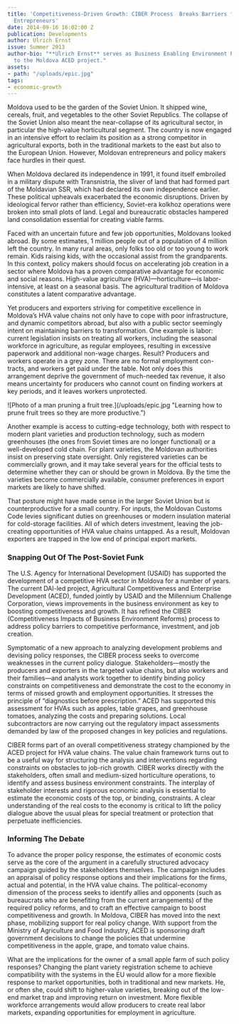 ```yaml
---
title: 'Competitiveness-Driven Growth: CIBER Process  Breaks Barriers for Moldovan
  Entrepreneurs'
date: 2014-09-16 16:02:00 Z
publication: Developments
author: Ulrich Ernst
issue: Summer 2013
author-bio: "**Ulrich Ernst** serves as Business Enabling Environment Policy Specialist
  to the Moldova ACED project."
assets:
- path: "/uploads/epic.jpg"
tags:
- economic-growth
---
```


<p>Moldova used to be the garden of the Soviet Union. It shipped wine, cereals, fruit, and vegetables to the other Soviet Republics. The collapse of the Soviet Union also meant the near-collapse of its agricultural sector, in particular the high-value horticultural segment. The country is now engaged in an intensive effort to reclaim its position as a strong competitor in agricultural exports, both in the traditional markets to the east but also to the European Union. However, Moldovan entrepreneurs and policy makers face hurdles in their quest.</p>



<p>When Moldova declared its independence in 1991, it found itself embroiled in a military dispute with Transnistria, the sliver of land that had formed part of the Moldavian SSR, which had declared its own independence earlier. These political upheavals exacerbated the economic disruptions. Driven by ideological fervor rather than efficiency, Soviet-era kolkhoz operations were broken into small plots of land. Legal and bureaucratic obstacles hampered land consolidation essential for creating viable farms. </p>
<p>Faced with an uncertain future and few job opportunities, Moldovans looked abroad. By some estimates, 1 million people out of a population of 4 million left the country. In many rural areas, only folks too old or too young to work remain. Kids raising kids, with the occasional assist from the grandparents. In this context, policy makers should focus on accelerating job creation in a sector where Moldova has a proven comparative advantage for economic and social reasons. High-value agriculture (HVA)—horticulture—is labor-intensive, at least on a seasonal basis. The agricultural tradition of Moldova constitutes a latent comparative advantage.</p>
<p>Yet producers and exporters striving for competitive excellence in Moldova’s HVA value chains not only have to cope with poor infrastructure, and dynamic competitors abroad, but also with a public sector seemingly intent on maintaining barriers to transformation. One example is labor: current legislation insists on treating all workers, including the seasonal workforce in agriculture, as regular employees, resulting in excessive paperwork and additional non-wage charges. Result? Producers and workers operate in a grey zone. There are no formal employment con-tracts, and workers get paid under the table. Not only does this arrangement deprive the government of much-needed tax revenue, it also means uncertainty for producers who cannot count on finding workers at key periods, and it leaves workers unprotected.</p>
![Photo of a man pruning a fruit tree.](/uploads/epic.jpg "Learning how to prune fruit trees so they are more productive.") 
<p>Another example is access to cutting-edge technology, both with respect to modern plant varieties and production technology, such as modern greenhouses (the ones from Soviet times are no longer functional) or a well-developed cold chain. For plant varieties, the Moldovan authorities insist on preserving state oversight. Only registered varieties can be commercially grown, and it may take several years for the official tests to determine whether they can or should be grown in Moldova. By the time the varieties become commercially available, consumer preferences in export markets are likely to have shifted.</p>
<p>That posture might have made sense in the larger Soviet Union but is counterproductive for a small country. For inputs, the Moldovan Customs Code levies significant duties on greenhouses or modern insulation material for cold-storage facilities. All of which deters investment, leaving the job-creating opportunities of HVA value chains untapped. As a result, Moldovan exporters are trapped in the low end of principal export markets.</p>
<h3>Snapping Out Of The Post-Soviet Funk</h3>
<p>The U.S. Agency for International Development (USAID) has supported the development of a competitive HVA sector in Moldova for a number of years. The current DAI-led project, Agricultural Competitiveness and Enterprise Development (ACED), funded jointly by USAID and the Millennium Challenge Corporation, views improvements in the business environment as key to boosting competitiveness and growth. It has refined the CIBER (Competitiveness Impacts of Business Environment Reforms) process to address policy barriers to competitive performance, investment, and job creation.</p>
<p>Symptomatic of a new approach to analyzing development problems and devising policy responses, the CIBER process seeks to overcome weaknesses in the current policy dialogue. Stakeholders—mostly the producers and exporters in the targeted value chains, but also workers and their families—and analysts work together to identify binding policy constraints on competitiveness and demonstrate the cost to the economy in terms of missed growth and employment opportunities. It stresses the principle of “diagnostics before prescription.” ACED has supported this assessment for HVAs such as apples, table grapes, and greenhouse tomatoes, analyzing the costs and preparing solutions. Local subcontractors are now carrying out the regulatory impact assessments demanded by law of the proposed changes in key policies and regulations.</p>
<p>CIBER forms part of an overall competitiveness strategy championed by the ACED project for HVA value chains. The value chain framework turns out to be a useful way for structuring the analysis and interventions regarding constraints on obstacles to job-rich growth. CIBER works directly with the stakeholders, often small and medium-sized horticulture operations, to identify and assess business environment constraints. The interplay of stakeholder interests and rigorous economic analysis is essential to estimate the economic costs of the top, or binding, constraints. A clear understanding of the real costs to the economy is critical to lift the policy dialogue above the usual pleas for special treatment or protection that perpetuate inefficiencies.</p>
<h3>Informing The Debate</h3>
<p>To advance the proper policy response, the estimates of economic costs serve as the core of the argument in a carefully structured advocacy campaign guided by the stakeholders themselves. The campaign includes an appraisal of policy response options and their implications for the firms, actual and potential, in the HVA value chains. The political-economy dimension of the process seeks to identify allies and opponents (such as bureaucrats who are benefiting from the current arrangements) of the required policy reforms, and to craft an effective campaign to boost competitiveness and growth. In Moldova, CIBER has moved into the next phase, mobilizing support for real policy change. With support from the Ministry of Agriculture and Food Industry, ACED is sponsoring draft government decisions to change the policies that undermine competitiveness in the apple, grape, and tomato value chains.</p>
<p>What are the implications for the owner of a small apple farm of such policy responses? Changing the plant variety registration scheme to achieve compatibility with the systems in the EU would allow for a more flexible response to market opportunities, both in traditional and new markets. He, or often she, could shift to higher-value varieties, breaking out of the low-end market trap and improving return on investment. More flexible workforce arrangements would allow producers to create real labor markets, expanding opportunities for employment in agriculture.</p>
